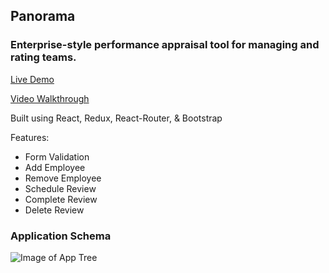 ## Panorama 

### Enterprise-style performance appraisal tool for managing and rating teams.  

[Live Demo](https://panorama-react.netlify.app/dashboard)  

[Video Walkthrough](https://www.youtube.com/watch?v=xR1CZ_J7sKE)

Built using React, Redux, React-Router, & Bootstrap

Features:
- Form Validation
- Add Employee
- Remove Employee
- Schedule Review
- Complete Review
- Delete Review

### Application Schema

![Image of App Tree](https://i.ibb.co/qWBFBrp/AppTree.png)


